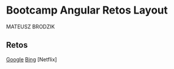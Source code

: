 # Bootcamp Angular Retos Layout

MATEUSZ BRODZIK

## Retos
[Google](https://mattbrod.github.io/mb-css-flex-ses3-urbalab-07112022/google/)
[Bing](https://mattbrod.github.io/mb-css-flex-ses3-urbalab-07112022/bing/)
[Netflix]
